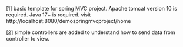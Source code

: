 [1] basic template for spring MVC project. Apache tomcat version 10 is required. Java 17+ is required. visit 
http://localhost:8080/demospringmvcproject/home 

[2] simple controllers are added to understand how to send data from controller to view.
